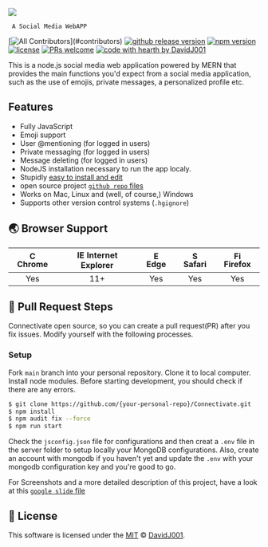 ![](http://i.imgur.com/y8g506n.png?1)

     A Social Media WebAPP

[![All Contributors](https://img.shields.io/badge/all_contributors-2-orange.svg?)](#contributors) [![github release version](https://img.shields.io/github/v/release/DavidJ001/Connectivate.svg?include_prereleases)](https://github.com/DavidJ001/Connectivate/releases/latest) [![npm version](https://img.shields.io/npm/v/@toast-ui/editor.svg)](https://www.npmjs.com/package/@toast-ui/editor) [![license](https://img.shields.io/github/license/DavidJ001/Connectivate.svg)](https://github.com/DavidJ001/Connectivate/blob/master/LICENSE) [![PRs welcome](https://img.shields.io/badge/PRs-welcome-ff69b4.svg)](https://github.com/DavidJ001/Connectivate/issues?q=is%3Aissue+is%3Aopen+label%3A%22help+wanted%22) [![code with hearth by DavidJ001](https://img.shields.io/badge/%3C%2F%3E%20with%20%E2%99%A5%20by-DavidJ001-ff1414.svg)](https://github.com/DavidJ001)

This is a node.js social media web application powered by MERN that provides the main functions you'd expect from a social media application, such as the use of emojis, private messages, a personalized profile etc.

## Features

- Fully JavaScript
- Emoji support
- User @mentioning (for logged in users)
- Private messaging (for logged in users)
- Message deleting (for logged in users)
- NodeJS installation necessary to run the app localy.
- Stupidly [easy to install and edit]()
- open source project [`github repo` files](https://github.com/DavidJ001/Connectivate)
- Works on Mac, Linux and (well, of course,) Windows
- Supports other version control systems (`.hgignore`)


## 🌏 Browser Support

| <img src="https://user-images.githubusercontent.com/1215767/34348387-a2e64588-ea4d-11e7-8267-a43365103afe.png" alt="Chrome" width="16px" height="16px" /> Chrome | <img src="https://user-images.githubusercontent.com/1215767/34348590-250b3ca2-ea4f-11e7-9efb-da953359321f.png" alt="IE" width="16px" height="16px" /> Internet Explorer | <img src="https://user-images.githubusercontent.com/1215767/34348380-93e77ae8-ea4d-11e7-8696-9a989ddbbbf5.png" alt="Edge" width="16px" height="16px" /> Edge | <img src="https://user-images.githubusercontent.com/1215767/34348394-a981f892-ea4d-11e7-9156-d128d58386b9.png" alt="Safari" width="16px" height="16px" /> Safari | <img src="https://user-images.githubusercontent.com/1215767/34348383-9e7ed492-ea4d-11e7-910c-03b39d52f496.png" alt="Firefox" width="16px" height="16px" /> Firefox |
| :---------: | :---------: | :---------: | :---------: | :---------: |
| Yes | 11+ | Yes | Yes | Yes |


## 🔧 Pull Request Steps

Connectivate open source, so you can create a pull request(PR) after you fix issues. Modify yourself with the following processes.

### Setup

Fork `main` branch into your personal repository. Clone it to local computer. Install node modules. Before starting development, you should check if there are any errors.

```sh
$ git clone https://github.com/{your-personal-repo}/Connectivate.git
$ npm install
$ npm audit fix --force
$ npm run start
```
Check the `jsconfig.json` file for configurations and then creat a `.env` file in the server folder to setup locally your MongoDB configurations.
Also, create an account with mongodb if you haven't yet and update the `.env` with your mongodb configuration key and you're good to go.


For Screenshots and a more detailed description of this project, have a look at this [`google slide` file](https://google.com/)



## 📜 License

This software is licensed under the [MIT](https://github.com/DavidJ001/Connectivate/blob/master/LICENSE) © [DavidJ001](https://github.com/DavidJ001).
